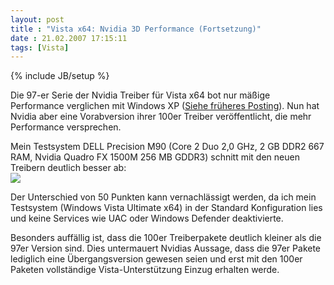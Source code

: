 ```yaml
---
layout: post
title : "Vista x64: Nvidia 3D Performance (Fortsetzung)"
date : 21.02.2007 17:15:11
tags: [Vista]
---
```

{% include JB/setup %}

Die 97-er Serie der Nvidia Treiber für Vista x64 bot nur mäßige Performance verglichen mit Windows XP ([Siehe früheres Posting](http://vb-magazin.de/forums/blogs/janm/archive/2006/12/17/6810.aspx)). Nun hat Nvidia aber eine Vorabversion ihrer 100er Treiber veröffentlicht, die mehr Performance versprechen.

Mein Testsystem DELL Precision M90 (Core 2 Duo 2,0 GHz, 2 GB DDR2 667 RAM, Nvidia Quadro FX 1500M 256 MB GDDR3) schnitt mit den neuen Treibern deutlich besser ab:  
![](http://www.dev-jc-vb.de/dev-jc-vb/blog/images/Vistax64Nvidia3DPerformance_F29E/image04.png) 

Der Unterschied von 50 Punkten kann vernachlässigt werden, da ich mein Testsystem (Windows Vista Ultimate x64) in der Standard Konfiguration lies und keine Services wie UAC oder Windows Defender deaktivierte.

Besonders auffällig ist, dass die 100er Treiberpakete deutlich kleiner als die 97er Version sind. Dies untermauert Nvidias Aussage, dass die 97er Pakete lediglich eine Übergangsversion gewesen seien und erst mit den 100er Paketen vollständige Vista-Unterstützung Einzug erhalten werde.
